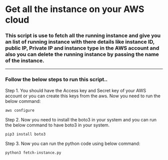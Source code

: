 # Get all the instance on your AWS cloud

### This script is use to fetch all the running instance  and give you an list of running instance with there details like instance ID, public IP, Private IP and instance type in the AWS account and also you can  delete the running instance by passing the name of the instance. 
------

### Follow the below steps to run this script..

Step 1. You should have the Access key and Secret key of your AWS account or you can create this keys from the aws. Now you need to run the below command:

```
aws configure
````
Step 2. Now you need to install the boto3 in your system and you can run the below command to have boto3 in your system.
```
pip3 install boto3
```

Step 3. Now you can run the python code using below command:
```
python3 fetch-instance.py
```